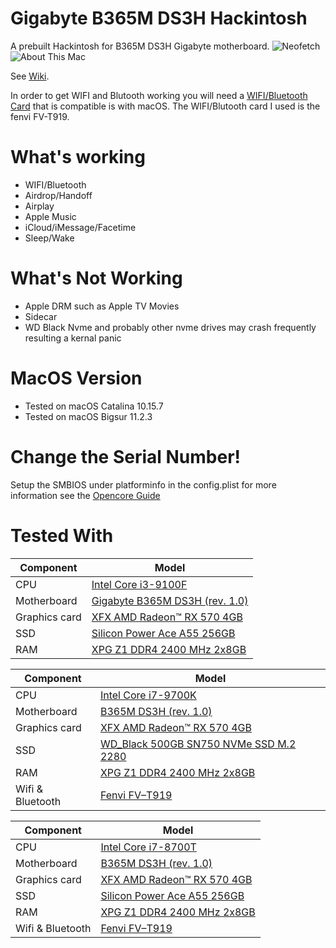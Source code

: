 # Gigabyte B365M DS3H Hackintosh
 A prebuilt Hackintosh for B365M DS3H Gigabyte motherboard.
 ![Neofetch](https://raw.githubusercontent.com/Goldstriker208/Gigabyte-B365M-DS3H-Hackintosh/main/Screenshots/Neofetch.png)
 ![About This Mac](https://raw.githubusercontent.com/Goldstriker208/Gigabyte-B365M-DS3H-Hackintosh/main/Screenshots/About%20This%20Mac.png)  
 
 See [Wiki](https://github.com/Goldstriker208/Gigabyte-B365M-DS3H-Hackintosh/wiki).
 
In order to get WIFI and Blutooth working you will need a [WIFI/Bluetooth Card](https://www.newegg.com/fenvi-fv-t919-pci-express/p/0XM-00JK-00033) that  is compatible is with macOS. The WIFI/Blutooth card I used is the fenvi FV-T919.
  

# What's working
- WIFI/Bluetooth
- Airdrop/Handoff
- Airplay
- Apple Music
- iCloud/iMessage/Facetime
- Sleep/Wake

# What's Not Working
- Apple DRM such as Apple TV Movies
- Sidecar
- WD Black Nvme and probably other nvme drives may crash frequently resulting a kernal panic

# MacOS Version
- Tested on macOS Catalina 10.15.7
- Tested on macOS Bigsur 11.2.3 

# Change the Serial Number!
Setup the SMBIOS under platforminfo in the config.plist
for more information see the [Opencore Guide](https://dortania.github.io/OpenCore-Install-Guide/config.plist/coffee-lake.html#platforminfo)


# Tested With  
| Component | Model |
| ------ | ------ |
| CPU | [Intel Core i3-9100F](https://ark.intel.com/content/www/us/en/ark/products/190886/intel-core-i3-9100f-processor-6m-cache-up-to-4-20-ghz.html) |
| Motherboard | [Gigabyte B365M DS3H (rev. 1.0)](https://www.gigabyte.com/Motherboard/B365M-DS3H-rev-10) |
| Graphics card | [XFX AMD Radeon™ RX 570 4GB](https://www.xfxforce.com/gpus/amd-radeon-tm-rx-570-rs-4gb-xxx-edition-5) |
| SSD | [Silicon Power Ace A55 256GB](https://www.silicon-power.com/web/product-Ace_A55) |keywords=256gb+ssd&qid=1621135045&sr=8-3) |
| RAM | [XPG Z1 DDR4 2400 MHz 2x8GB](https://www.amazon.com/XPG-19200-Memory-Modules-AX4U240038G16-DRZ/dp/B06XYSSS5C) |


| Component | Model |
| ------ | ------ |
| CPU | [Intel Core i7-9700K](https://ark.intel.com/content/www/us/en/ark/products/186604/intel-core-i7-9700k-processor-12m-cache-up-to-4-90-ghz.html) |
| Motherboard | [B365M DS3H (rev. 1.0)](https://www.gigabyte.com/Motherboard/B365M-DS3H-rev-10) |
| Graphics card | [XFX AMD Radeon™ RX 570 4GB](https://www.xfxforce.com/gpus/amd-radeon-tm-rx-570-rs-4gb-xxx-edition-5) |
| SSD | [WD_Black 500GB SN750 NVMe SSD M.2 2280](https://www.westerndigital.com/products/internal-drives/wd-black-sn750-nvme-ssd#WDS500G3X0C) |
| RAM | [XPG Z1 DDR4 2400 MHz 2x8GB](https://www.amazon.com/XPG-19200-Memory-Modules-AX4U240038G16-DRZ/dp/B06XYSSS5C) |
| Wifi & Bluetooth | [Fenvi FV–T919](https://www.newegg.com/fenvi-fv-t919-pci-express/p/0XM-00JK-00033) |


| Component | Model |
| ------ | ------ |
| CPU | [Intel Core i7-8700T](https://ark.intel.com/content/www/us/en/ark/products/129948/intel-core-i78700t-processor-12m-cache-up-to-4-00-ghz.html) |
| Motherboard | [B365M DS3H (rev. 1.0)](https://www.gigabyte.com/Motherboard/B365M-DS3H-rev-10) |
| Graphics card | [XFX AMD Radeon™ RX 570 4GB](https://www.xfxforce.com/gpus/amd-radeon-tm-rx-570-rs-4gb-xxx-edition-5) |
| SSD | [Silicon Power Ace A55 256GB](https://www.silicon-power.com/web/product-Ace_A55) |
| RAM | [XPG Z1 DDR4 2400 MHz 2x8GB](https://www.amazon.com/XPG-19200-Memory-Modules-AX4U240038G16-DRZ/dp/B06XYSSS5C) |
| Wifi & Bluetooth | [Fenvi FV–T919](https://www.newegg.com/fenvi-fv-t919-pci-express/p/0XM-00JK-00033) |



